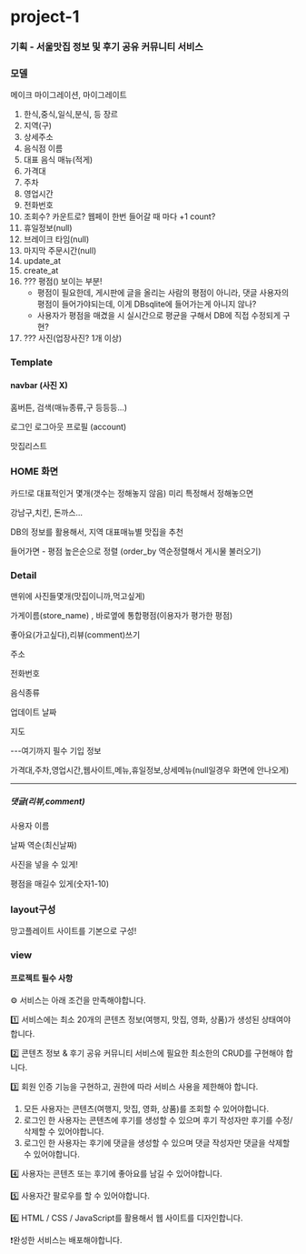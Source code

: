 # project-1

### 기획 - 서울맛집 정보 및 후기 공유 커뮤니티 서비스

### 모델

메이크 마이그레이션, 마이그레이트

1. 한식,중식,일식,분식, 등 장르
2.  지역(구)
3.  상세주소
4.  음식점 이름
5. 대표 음식 매뉴(적게)
6.  가격대
7. 주차
8. 영업시간
9. 전화번호
10. 조회수? 카운트로? 웹페이 한번 들어갈 때 마다 +1 count?
11. 휴일정보(null)
12. 브레이크 타임(null)
13. 마지막 주문시간(null)
14. update_at
15. create_at
16. ??? 평점() 보이는 부분! 
    - 평점이 필요한데, 게시판에 글을 올리는 사람의 평점이 아니라, 댓글 사용자의 평점이 들어가야되는데, 이게 DBsqlite에 들어가는게 아니지 않나?
    - 사용자가 평점을 매겼을 시 실시간으로 평균을 구해서 DB에 직접 수정되게 구현?
17. ??? 사진(업장사진? 1개 이상)

### Template

#### navbar (사진 X)

홈버튼, 검색(매뉴종류,구 등등등...) 

로그인 로그아웃 프로필 (account)

맛집리스트

### HOME 화면

카드!로 대표적인거 몇개(갯수는 정해놓지 않음) 미리 특정해서 정해놓으면 

강남구,치킨, 돈까스...

DB의 정보를 활용해서, 지역 대표매뉴별 맛집을 추천

들어가면 - 평점 높은순으로 정렬 (order_by 역순정렬해서 게시물 불러오기)



### Detail

맨위에 사진들몇개(맛집이니까,먹고싶게)

가게이름(store_name) , 바로옆에 통합평점(이용자가 평가한 평점)

좋아요(가고싶다),리뷰(comment)쓰기

주소

전화번호

음식종류

업데이트 날짜

지도

---여기까지 필수 기입 정보

가격대,주차,영업시간,웹사이트,메뉴,휴일정보,상세메뉴(null일경우 화면에 안나오게)

------------------------------

##### 댓글(리뷰,comment)

사용자 이름

날짜 역순(최신날짜)

사진을 넣을 수 있게!

평점을 매길수 있게(숫자1-10)

### layout구성

망고플레이트 사이트를 기본으로 구성!

### view

#### 프로젝트 필수 사항

 ⚙️ 서비스는 아래 조건을 만족해야합니다.



1️⃣ 서비스에는 최소 20개의 콘텐츠 정보(여행지, 맛집, 영화, 상품)가 생성된 상태여야 합니다.

2️⃣ 콘텐츠 정보 & 후기 공유 커뮤니티 서비스에 필요한 최소한의 CRUD를 구현해야 합니다.

3️⃣ 회원 인증 기능을 구현하고, 권한에 따라 서비스 사용을 제한해야 합니다.

1. 모든 사용자는 콘텐츠(여행지, 맛집, 영화, 상품)를 조회할 수 있어야합니다.
2. 로그인 한 사용자는 콘텐츠에 후기를 생성할 수 있으며 후기 작성자만 후기를 수정/삭제할 수 있어야합니다.
3. 로그인 한 사용자는 후기에 댓글을 생성할 수 있으며 댓글 작성자만 댓글을 삭제할 수 있어야합니다.

4️⃣ 사용자는 콘텐츠 또는 후기에 좋아요를 남길 수 있어야합니다.

5️⃣ 사용자간 팔로우를 할 수 있어야합니다.

6️⃣ HTML / CSS / JavaScript를 활용해서 웹 사이트를 디자인합니다.

❗완성한 서비스는 배포해야합니다.


